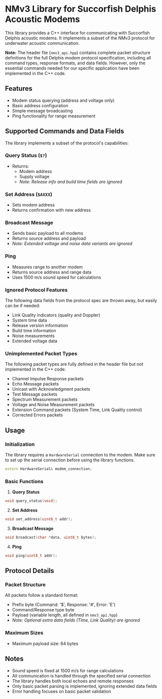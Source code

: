 # NMv3 Library for Succorfish Delphis Acoustic Modems

This library provides a C++ interface for communicating with Succorfish Delphis acoustic modems. It implements a subset of the NMv3 protocol for underwater acoustic communication.

**Note:** The header file (`nmv3_api.hpp`) contains complete packet structure definitions for the full Delphis modem protocol specification, including all command types, response formats, and data fields. However, only the essential commands needed for our specific application have been implemented in the C++ code.

## Features

- Modem status querying (address and voltage only)
- Basic address configuration
- Simple message broadcasting
- Ping functionality for range measurement

## Supported Commands and Data Fields

The library implements a subset of the protocol's capabilities:

### Query Status (`$?`)
- Returns: 
  - Modem address
  - Supply voltage
  - *Note: Release info and build time fields are ignored*

### Set Address (`$AXXX`)
- Sets modem address
- Returns confirmation with new address

### Broadcast Message
- Sends basic payload to all modems
- Returns source address and payload
- *Note: Extended voltage and noise data variants are ignored*

### Ping
- Measures range to another modem
- Returns source address and range data
- Uses 1500 m/s sound speed for calculations

### Ignored Protocol Features
The following data fields from the protocol spec are thrown away, but easily can be if needed:
- Link Quality indicators (quality and Doppler)
- System time data
- Release version information
- Build time information
- Noise measurements
- Extended voltage data

### Unimplemented Packet Types
The following packet types are fully defined in the header file but not implemented in the C++ code:
- Channel Impulse Response packets
- Echo Message packets
- Unicast with Acknowledgment packets
- Test Message packets
- Spectrum Measurement packets
- Voltage and Noise Measurement packets
- Extension Command packets (System Time, Link Quality control)
- Corrected Errors packets

## Usage

### Initialization

The library requires a `HardwareSerial` connection to the modem. Make sure to set up the serial connection before using the library functions.

```cpp
extern HardwareSerial& modem_connection;
```

### Basic Functions

1. **Query Status**
```cpp
void query_status(void);
```

2. **Set Address**
```cpp
void set_address(uint8_t addr);
```

3. **Broadcast Message**
```cpp
void broadcast(char *data, uint8_t bytes);
```

4. **Ping**
```cpp
void ping(uint8_t addr);
```

## Protocol Details

### Packet Structure

All packets follow a standard format:
- Prefix byte (Command: '$', Response: '#', Error: 'E')
- Command/Response type byte
- Payload (variable length, all defined in `nmv3_api.hpp`)
- *Note: Optional extra data fields (Time, Link Quality) are ignored*

### Maximum Sizes
- Maximum payload size: 64 bytes

## Notes

- Sound speed is fixed at 1500 m/s for range calculations
- All communication is handled through the specified serial connection
- The library handles both local echoes and remote responses
- Only basic packet parsing is implemented, ignoring extended data fields
- Error handling focuses on basic packet validation

